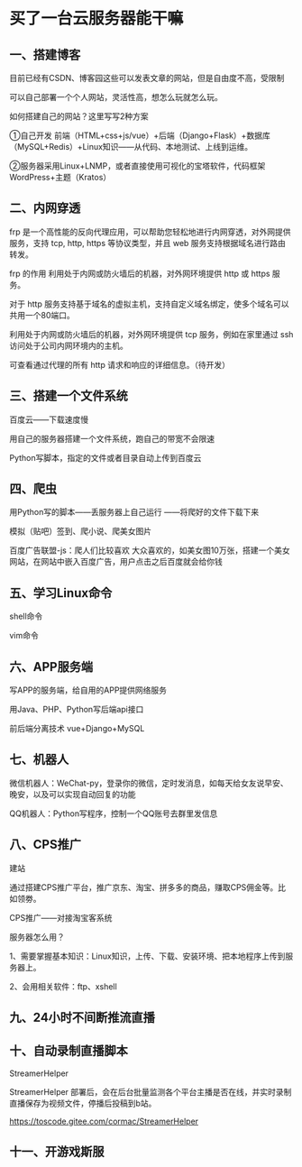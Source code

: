 # 买了一台云服务器能干嘛

## 一、搭建博客

目前已经有CSDN、博客园这些可以发表文章的网站，但是自由度不高，受限制

可以自己部署一个个人网站，灵活性高，想怎么玩就怎么玩。

如何搭建自己的网站？这里写写2种方案

①自己开发 前端（HTML+css+js/vue）+后端（Django+Flask）+数据库（MySQL+Redis）+Linux知识——从代码、本地测试、上线到运维。

②服务器采用Linux+LNMP，或者直接使用可视化的宝塔软件，代码框架WordPress+主题（Kratos）

 

## 二、内网穿透

frp 是一个高性能的反向代理应用，可以帮助您轻松地进行内网穿透，对外网提供服务，支持 tcp, http, https 等协议类型，并且 web 服务支持根据域名进行路由转发。

frp 的作用
利用处于内网或防火墙后的机器，对外网环境提供 http 或 https 服务。

对于 http 服务支持基于域名的虚拟主机，支持自定义域名绑定，使多个域名可以共用一个80端口。

利用处于内网或防火墙后的机器，对外网环境提供 tcp 服务，例如在家里通过 ssh 访问处于公司内网环境内的主机。

可查看通过代理的所有 http 请求和响应的详细信息。（待开发）

 

## 三、搭建一个文件系统

百度云——下载速度慢

用自己的服务器搭建一个文件系统，跑自己的带宽不会限速

Python写脚本，指定的文件或者目录自动上传到百度云

 

## 四、爬虫

用Python写的脚本——丢服务器上自己运行 ——将爬好的文件下载下来 

模拟（贴吧）签到、爬小说、爬美女图片

百度广告联盟-js：爬人们比较喜欢 大众喜欢的，如美女图10万张，搭建一个美女网站，在网站中嵌入百度广告，用户点击之后百度就会给你钱

 

## 五、学习Linux命令

shell命令

vim命令

## 六、APP服务端

写APP的服务端，给自用的APP提供网络服务

用Java、PHP、Python写后端api接口

前后端分离技术 vue+Django+MySQL




## 七、机器人

微信机器人：WeChat-py，登录你的微信，定时发消息，如每天给女友说早安、晚安，以及可以实现自动回复的功能

QQ机器人：Python写程序，控制一个QQ账号去群里发信息

 

## 八、CPS推广

建站

通过搭建CPS推广平台，推广京东、淘宝、拼多多的商品，赚取CPS佣金等。比如领劵。

CPS推广——对接淘宝客系统

服务器怎么用？

1、需要掌握基本知识：Linux知识，上传、下载、安装环境、把本地程序上传到服务器上。

2、会用相关软件：ftp、xshell



## 九、24小时不间断推流直播



## 十、自动录制直播脚本

StreamerHelper

StreamerHelper 部署后，会在后台批量监测各个平台主播是否在线，并实时录制直播保存为视频文件，停播后投稿到b站。

https://toscode.gitee.com/cormac/StreamerHelper



## 十一、开游戏斯服



